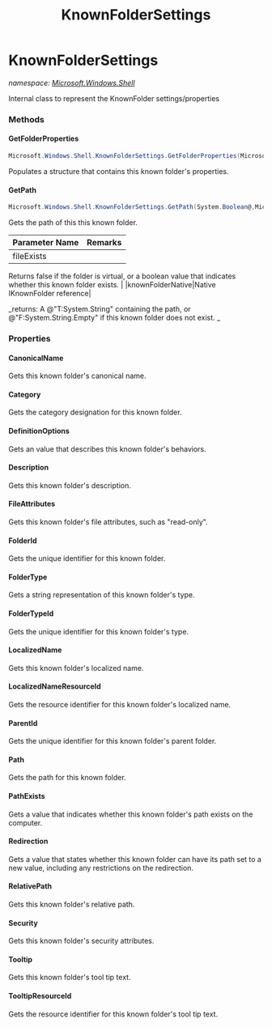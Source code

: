 ﻿---
title: KnownFolderSettings
---

# KnownFolderSettings
_namespace: [Microsoft.Windows.Shell](N-Microsoft.Windows.Shell.html)_

Internal class to represent the KnownFolder settings/properties

### Methods

#### GetFolderProperties
```csharp
Microsoft.Windows.Shell.KnownFolderSettings.GetFolderProperties(Microsoft.Windows.Shell.IKnownFolderNative)
```
Populates a structure that contains 
 this known folder's properties.

#### GetPath
```csharp
Microsoft.Windows.Shell.KnownFolderSettings.GetPath(System.Boolean@,Microsoft.Windows.Shell.IKnownFolderNative)
```
Gets the path of this this known folder.

|Parameter Name|Remarks|
|--------------|-------|
|fileExists|
 Returns false if the folder is virtual, or a boolean
 value that indicates whether this known folder exists.
 |
|knownFolderNative|Native IKnownFolder reference|

_returns: 
 A @"T:System.String" containing the path, or @"F:System.String.Empty" if this known folder does not exist.
 _



### Properties

#### CanonicalName
Gets this known folder's canonical name.
#### Category
Gets the category designation for this known folder.
#### DefinitionOptions
Gets an value that describes this known folder's behaviors.
#### Description
Gets this known folder's description.
#### FileAttributes
Gets this known folder's file attributes, 
 such as "read-only".
#### FolderId
Gets the unique identifier for this known folder.
#### FolderType
Gets a string representation of this known folder's type.
#### FolderTypeId
Gets the unique identifier for this known folder's type.
#### LocalizedName
Gets this known folder's localized name.
#### LocalizedNameResourceId
Gets the resource identifier for this 
 known folder's localized name.
#### ParentId
Gets the unique identifier for this known folder's parent folder.
#### Path
Gets the path for this known folder.
#### PathExists
Gets a value that indicates whether this known folder's path exists on the computer.
#### Redirection
Gets a value that states whether this known folder 
 can have its path set to a new value, 
 including any restrictions on the redirection.
#### RelativePath
Gets this known folder's relative path.
#### Security
Gets this known folder's security attributes.
#### Tooltip
Gets this known folder's tool tip text.
#### TooltipResourceId
Gets the resource identifier for this 
 known folder's tool tip text.

